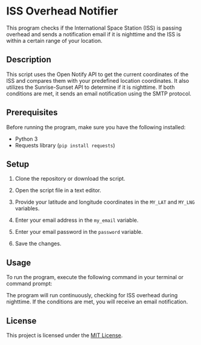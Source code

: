 # ISS Overhead Notifier

This program checks if the International Space Station (ISS) is passing overhead and sends a notification email if it is nighttime and the ISS is within a certain range of your location.

## Description

This script uses the Open Notify API to get the current coordinates of the ISS and compares them with your predefined location coordinates. It also utilizes the Sunrise-Sunset API to determine if it is nighttime. If both conditions are met, it sends an email notification using the SMTP protocol.

## Prerequisites

Before running the program, make sure you have the following installed:

- Python 3
- Requests library (`pip install requests`)

## Setup

1. Clone the repository or download the script.

2. Open the script file in a text editor.

3. Provide your latitude and longitude coordinates in the `MY_LAT` and `MY_LNG` variables.

4. Enter your email address in the `my_email` variable.

5. Enter your email password in the `password` variable.

6. Save the changes.

## Usage

To run the program, execute the following command in your terminal or command prompt:


The program will run continuously, checking for ISS overhead during nighttime. If the conditions are met, you will receive an email notification.

## License

This project is licensed under the [MIT License](LICENSE).
